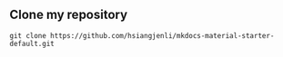 ## Clone my repository
```shell
git clone https://github.com/hsiangjenli/mkdocs-material-starter-default.git
```